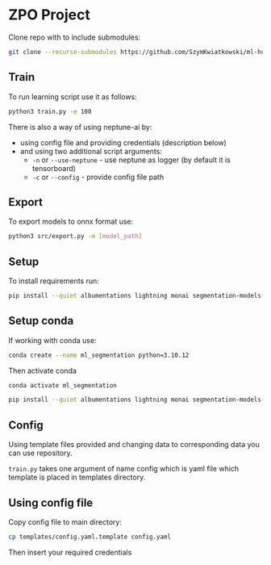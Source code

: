 # ZPO Project
Clone repo with to include submodules:
```bash
git clone --recurse-submodules https://github.com/SzymKwiatkowski/ml-human-segmentation.git
```

## Train
To run learning script use it as follows:
```bash
python3 train.py -e 100
```

There is also a way of using neptune-ai by:
- using config file and providing credentials (description below)
- and using two additional script arguments:
  - `-n` or `--use-neptune` - use neptune as logger (by default it is tensorboard)
  - `-c` or `--config` - provide config file path

## Export
To export models to onnx format use:
```bash
python3 src/export.py -m [model_path]
```

## Setup
To install requirements run:
```bash
pip install --quiet albumentations lightning monai segmentation-models-pytorch onnx onnxruntime onnxconverter_common torch-pruning
```

## Setup conda
If working with conda use:
```bash
conda create --name ml_segmentation python=3.10.12
```
Then activate conda
```bash
conda activate ml_segmentation
```

```bash
pip install --quiet albumentations lightning monai segmentation-models-pytorch onnx onnxruntime onnxconverter_common torch-pruning
```


## Config
Using template files provided and changing data to corresponding data you can use repository.

`train.py` takes one argument of name config which is yaml file which template is placed in templates directory.

## Using config file
Copy config file to main directory:
```bash
cp templates/config.yaml.template config.yaml
```

Then insert your required credentials